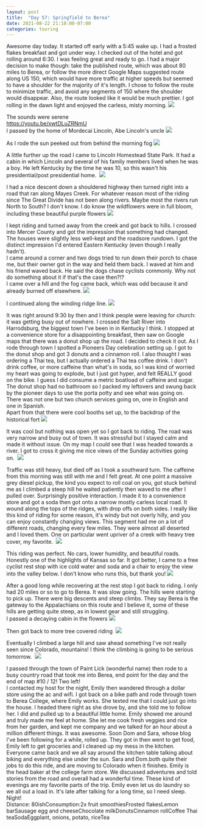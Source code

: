 ```yaml
---
layout: post
title:  "Day 57: Springfield to Berea"
date: 2021-08-22 21:10:00-07:00
categories: touring
---
```

Awesome day today. It started off early with a 5:45 wake up. I had a frosted flakes breakfast and got under way. I checked out of the hotel and got rolling around 6:30. I was feeling great and ready to go. I had a major decision to make though: take the published route, which was about 80 miles to Berea, or follow the more direct Google Maps suggested route along US 150, which would have more traffic at higher speeds but seemed to have a shoulder for the majority of it's length. I chose to follow the route to minimize traffic, and avoid any segments of 150 where the shoulder would disappear. Also, the route looked like it would be much prettier. I got rolling in the dawn light and enjoyed the carless, misty morning.
[![](/assets/1629691721001571-0.png)](/assets/1629691721001571-0.png)
  
The sounds were serene  
<https://youtu.be/xwtDLuZRNmU>  
I passed by the home of Mordecai Lincoln, Abe Lincoln's uncle
[![](/assets/1629691719006995-1.png)](/assets/1629691719006995-1.png)
  
As I rode the sun peeked out from behind the morning fog
[![](/assets/1629691717177628-2.png)](/assets/1629691717177628-2.png)
  
A little further up the road I came to Lincoln Homestead State Park. It had a cabin in which Lincoln and several of his family members lived when he was a boy. He left Kentucky by the time he was 10, so this wasn't his presidential/post presidential home. 
[![](/assets/1629691714984382-3.png)](/assets/1629691714984382-3.png)
  
I had a nice descent down a shouldered highway then turned right into a road that ran along Mayes Creek. For whatever reason most of the riding since The Great Divide has not been along rivers. Maybe most the rivers run North to South? I don't know. I do know the wildflowers were in full bloom, including these beautiful purple flowers
[![](/assets/1629691712775291-4.png)](/assets/1629691712775291-4.png)
  
I kept riding and turned away from the creek and got back to hills. I crossed into Mercer County and got the impression that something had changed. The houses were slightly less well-kept and the roadsore rundown. I got the distinct impression I'd entered Eastern Kentucky (even though I really hadn't).  
I came around a corner and two dogs tried to run down their porch to chase me, but their owner got in the way and held them back. I waved at him and his friend waved back. He said the dogs chase cyclists commonly. Why not do something about it if that's the case then?!?  
I came over a hill and the fog came back, which was odd because it and already burned off elsewhere.
[![](/assets/1629691710258118-5.png)](/assets/1629691710258118-5.png)
  
I continued along the winding ridge line.
[![](/assets/1629691707677543-6.png)](/assets/1629691707677543-6.png)
  
It was right around 9:30 by then and I think people were leaving for church: it was getting busy out of nowhere. I crossed the Salt River into Harrodsburg, the biggest town I've been in in Kentucky I think. I stopped at a convenience store for a disappointing breakfast, then saw on Google maps that there was a donut shop up the road. I decided to check it out. As I rode through town I spotted a Pioneers Day celebration setting up. I got to the donut shop and got 3 donuts and a cinnamon roll. I also thought I was ordering a Thai tea, but I actually ordered a Thai tea coffee drink. I don't drink coffee, or more caffeine than what's in soda, so I was kind of worried my heart was going to explode, but I just got hyper, and felt REALLY good on the bike. I guess I did consume a metric boatload of caffeine and sugar. The donut shop had no bathroom so I packed my leftovers and swung back by the pioneer days to use the porta potty and see what was going on. There was not one but two church services going on, one in English and one in Spanish.   
Apart from that there were cool booths set up, to the backdrop of the historical fort
[![](/assets/1629691704979965-7.png)](/assets/1629691704979965-7.png)
  
It was cool but nothing was open yet so I got back to riding. The road was very narrow and busy out of town. It was stressful but I stayed calm and made it without issue. On my map I could see that I was headed towards a river. I got to cross it giving me nice views of the Sunday activities going on. 
[![](/assets/1629691702296848-8.png)](/assets/1629691702296848-8.png)
  
Traffic was still heavy, but died off as I took a southward turn. The caffeine from this morning was still with me and I felt great. At one point a massive grey diesel pickup, the kind you expect to roll coal on you, got stuck behind me as I climbed a steep hill he waited patiently then waved to me after I pulled over. Surprisingly positive interaction. I made it to a convenience store and got a soda then got onto a narrow mostly carless local road. It wound along the tops of the ridges, with drop offs on both sides. I really like this kind of riding for some reason, it's windy but not overly hilly, and you can enjoy constantly changing views. This segment had me on a lot of different roads, changing every few miles. They were almost all deserted and I loved them. One on particular went upriver of a creek with heavy tree cover, my favorite. 
[![](/assets/1629691697586695-9.png)](/assets/1629691697586695-9.png)
  
This riding was perfect. No cars, lower humidity, and beautiful roads. Honestly one of the highlights of Kansas so far. It got better, I came to a free cyclist rest stop with ice cold water and soda and a chair to enjoy the view into the valley below. I don't know who runs this, but thank you!
[![](/assets/1629691692577976-10.png)](/assets/1629691692577976-10.png)
  
After a good long while recovering at the rest stop I got back to riding. I only had 20 miles or so to go to Berea. It was slow going. The hills were starting to pick up. There were big descents and steep climbs. They say Berea is the gateway to the Appalachians on this route and I believe it, some of these hills are getting quite steep, as in lowest gear and still struggling.   
I passed a decaying cabin in the flowers
[![](/assets/1629691688018923-11.png)](/assets/1629691688018923-11.png)
  
Then got back to more tree covered riding 
[![](/assets/1629691684609641-12.png)](/assets/1629691684609641-12.png)
  
Eventually I climbed a large hill and saw ahead something I've not really seen since Colorado, mountains! I think the climbing is going to be serious tomorrow. 
[![](/assets/1629691815876522-0.png)](/assets/1629691815876522-0.png)
  
I passed through the town of Paint Lick (wonderful name) then rode to a busy country road that took me into Berea, end point for the day and the end of map #10 / 12! Two left!  
I contacted my host for the night, Emily then wandered through a dollar store using the ac and wifi. I got back on a bike path and rode through town to Berea College, where Emily works. She texted me that I could just go into the house. I headed there right as she drove by, and she told me to follow her. I did and pulled up to a beautiful little home. Emily showed me around and truly made me feel at home. She let me cook fresh veggies and rice from her garden, and kept me company and we talked for an hour about a million different things. It was awesome. Soon Dom and Sara, whose blog I've been following for a while, rolled up. They got in then went to get food, Emily left to get groceries and I cleaned up my mess in the kitchen. Everyone came back and we all say around the kitchen table talking about biking and everything else under the sun. Sara and Dom.both quite their jobs to do this ride, and are moving to Colorado when it finishes. Emily is the head baker at the college farm store. We discussed adventures and told stories from the road and overall had a wonderful time. These kind of evenings are my favorite parts of the trip. Emily even let us do laundry so we all out a load in. It's late after talking for a long time, so I need sleep. Night!  
Distance: 80ishConsumption:2x fruit smoothiesFrosted flakesLemon barSausage egg and cheeseChocolate milkDonutsCinnamon rollCoffee Thai teaSodaEggplant, onions, potato, riceTea
